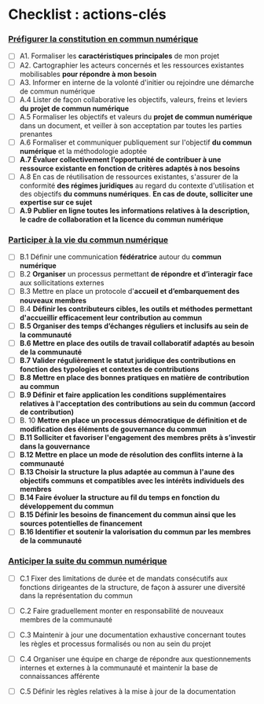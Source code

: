 # Checklist : actions-clés

### [Préfigurer la constitution en commun numérique](../../thematiques-1/recommandations-1-preparer-la-constitution-en-commun-numerique/)

* [ ] A1. Formaliser les **caractéristiques principales** de mon projet
* [ ] A2. Cartographier les acteurs concernés et les ressources existantes mobilisables **pour répondre à mon besoin**
* [ ] A3. Informer en interne de la volonté d'initier ou rejoindre une démarche de commun numérique
* [ ] A.4 Lister de façon collaborative les objectifs, valeurs, freins et leviers **du projet de commun numérique**
* [ ] A.5 Formaliser les objectifs et valeurs du **projet de commun numérique** dans un document, et veiller à son acceptation par toutes les parties prenantes
* [ ] A.6 Formaliser et communiquer publiquement sur l'objectif **du commun numérique** et la méthodologie adoptée
* [ ] **A.7 Évaluer collectivement l’opportunité de contribuer à une ressource existante en fonction de critères adaptés à nos besoins**
* [ ] A.8 En cas de réutilisation de ressources existantes, s'assurer de la conformité **des régimes juridiques** au regard du contexte d'utilisation et des objectifs **du communs numériques**. **En cas de doute, solliciter une expertise sur ce sujet**
* [ ] **A.9 Publier en ligne toutes les informations relatives à la description, le cadre de collaboration et la licence du commun numérique**

### [Participer à la vie du commun numérique](../../thematiques-1/animation-2/)

* [ ] B.1 Définir une communication **fédératrice** autour du **commun numérique**
* [ ] B.2 **Organiser** un processus permettant **de répondre et d’interagir face** aux sollicitations externes
* [ ] B.3 Mettre en place un protocole d'**accueil et d’embarquement des nouveaux membres**
* [ ] B.4 **Définir les contributeurs cibles, les outils et méthodes permettant d'accueillir efficacement leur contribution au commun**
* [ ] **B.5 Organiser des temps d’échanges réguliers et inclusifs au sein de la communauté**
* [ ] **B.6 Mettre en place des outils de travail collaboratif adaptés au besoin de la communauté**
* [ ] **B.7 Valider régulièrement le statut juridique des contributions en fonction des typologies et contextes de contributions**
* [ ] **B.8 Mettre en place des bonnes pratiques en matière de contribution au commun**
* [ ] **B.9 Définir et faire application les conditions supplémentaires relatives à l'acceptation des contributions au sein du commun \(accord de contribution\)**
* [ ] B. 10 **Mettre en place un processus démocratique de définition et de modification des éléments de gouvernance du commun**
* [ ] **B.11 Solliciter et favoriser l'engagement des membres prêts à s’investir dans la gouvernance**
* [ ] **B.12 Mettre en place un mode de résolution des conflits interne à la communauté**
* [ ] **B.13 Choisir la structure la plus adaptée au commun à l'aune des objectifs communs et compatibles avec les intérêts individuels des membres** 
* [ ] **B.14 Faire évoluer la structure au fil du temps en fonction du développement du commun**
* [ ] **B.15 Définir les besoins de financement du commun ainsi que les sources potentielles de financement**
* [ ] **B.16 Identifier et soutenir la valorisation du commun par les membres de la communauté**

### [Anticiper la suite du commun numérique](../../thematiques-1/recommandations-3-anticiper-la-suite-du-commun-numerique/)

* [ ] C.1 Fixer des limitations de durée et de mandats consécutifs aux fonctions dirigeantes de la structure, de façon à assurer une diversité dans la représentation du commun
* [ ] C.2 Faire graduellement monter en responsabilité de nouveaux membres de la communauté
* [ ] C.3 Maintenir à jour une documentation exhaustive concernant toutes les règles et processus formalisés ou non au sein du projet 
* [ ] C.4 Organiser une équipe en charge de répondre aux questionnements internes et externes à la communauté et maintenir la base de connaissances afférente 
* [ ] C.5 Définir les règles relatives à la mise à jour de la documentation

